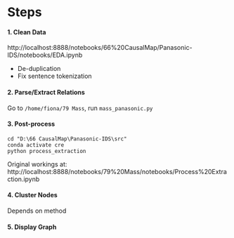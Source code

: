 # Steps

#### 1. Clean Data
http://localhost:8888/notebooks/66%20CausalMap/Panasonic-IDS/notebooks/EDA.ipynb
* De-duplication
* Fix sentence tokenization

#### 2. Parse/Extract Relations
Go to `/home/fiona/79 Mass`, run `mass_panasonic.py`

#### 3. Post-process
```
cd "D:\66 CausalMap\Panasonic-IDS\src"
conda activate cre
python process_extraction
```
Original workings at:
http://localhost:8888/notebooks/79%20Mass/notebooks/Process%20Extraction.ipynb

#### 4. Cluster Nodes
Depends on method

#### 5. Display Graph
